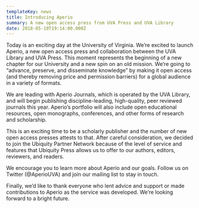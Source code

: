 ```yaml
---
templateKey: news
title: Introducing Aperio
summary: A new open access press from UVA Press and UVA Library
date: 2018-05-10T19:14:00.000Z
---
```

Today is an exciting day at the University of Virginia. We’re excited to launch Aperio, a new open access press and collaboration between the UVA Library and UVA Press. This moment represents the beginning of a new chapter for our University and a new spin on an old mission. We’re going to “advance, preserve, and disseminate knowledge” by making it open access (and thereby removing price and permission barriers) for a global audience in a variety of formats.

We are leading with Aperio Journals, which is operated by the UVA Library, and will begin publishing discipline-leading, high-quality, peer reviewed journals this year. Aperio’s portfolio will also include open educational resources, open monographs, conferences, and other forms of research and scholarship.

This is an exciting time to be a scholarly publisher and the number of new open access presses attests to that. After careful consideration, we decided to join the Ubiquity Partner Network because of the level of service and features that Ubiquity Press allows us to offer to our authors, editors, reviewers, and readers.

We encourage you to learn more about Aperio and our goals. Follow us on Twitter (@AperioUVA) and join our mailing list to stay in touch.

Finally, we’d like to thank everyone who lent advice and support or made contributions to Aperio as the service was developed. We’re looking forward to a bright future.